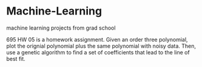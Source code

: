 # Machine-Learning
machine learning projects from grad school 

695 HW 05 is a homework assignment. Given an order three polynomial, plot the orignial polynomial plus the same polynomial with noisy data. 
Then, use a genetic algorithm to find a set of coefficients that lead to the line of best fit. 
